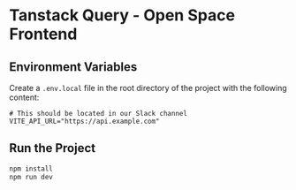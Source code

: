 # Tanstack Query - Open Space Frontend


## Environment Variables

Create a `.env.local` file in the root directory of the project with the following content:

```env
# This should be located in our Slack channel
VITE_API_URL="https://api.example.com"
```

## Run the Project

```bash
npm install
npm run dev
```

